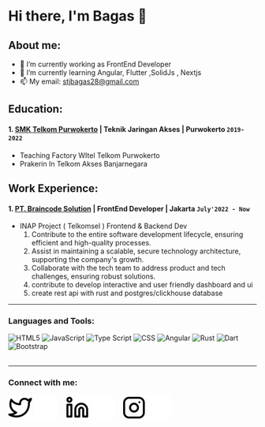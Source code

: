 # Hi there, I'm Bagas 👋
## About me:
- 🔭 I’m currently working as FrontEnd Developer
- 🌱 I’m currently learning Angular, Flutter ,SolidJs , Nextjs
- 📫 My email: stjbagas28@gmail.com

## Education:

#### 1. [SMK Telkom Purwokerto](https://smktelkom-pwt.sch.id/) | Teknik Jaringan Akses | Purwokerto `2019-2022`
   - Teaching Factory WItel Telkom Purwokerto
   - Prakerin In Telkom Akses Banjarnegara

## Work Experience:
#### 1. [PT. Braincode Solution](https://www.braincodesolution.com/services) | FrontEnd Developer | Jakarta `July'2022 - Now`
   - INAP Project ( Telkomsel ) Frontend & Backend Dev
      1.  Contribute to the entire software development lifecycle, ensuring efficient and high-quality processes.
      2.  Assist in maintaining a scalable, secure technology architecture, supporting the company's growth.
      3.  Collaborate with the tech team to address product and tech challenges, ensuring robust solutions.
      4.  contribute to develop interactive and user friendly dashboard and ui
      5.  create rest api with rust and postgres/clickhouse database
   

---

### Languages and Tools:

![HTML5](https://img.shields.io/badge/-HTML5-000000?style=flat&logo=html5)
![JavaScript](https://img.shields.io/badge/-JavaScript-000000?style=flat&logo=javascript)
![Type Script](https://img.shields.io/badge/TypeScript-007ACC?style=for-the-badge&logo=typescript&logoColor=white)
![CSS](https://img.shields.io/badge/CSS3-1572B6?style=for-the-badge&logo=css3&logoColor=white)
![Angular](https://img.shields.io/badge/Angular-DD0031?style=for-the-badge&logo=angular&logoColor=white)
![Rust](https://img.shields.io/badge/Rust-000000?style=for-the-badge&logo=rust&logoColor=white)
![Dart](https://img.shields.io/badge/Dart-0175C2?style=for-the-badge&logo=dart&logoColor=white)
![Bootstrap](https://img.shields.io/badge/Bootstrap-563D7C?style=for-the-badge&logo=bootstrap&logoColor=white)
<br />
<br />

---
### Connect with me:

[![website](./img/twitter-light.svg)](https://twitter.com/Callme_Bgs#gh-light-mode-only)
[![website](./img/twitter-dark.svg)](https://twitter.com/Callme_Bgs#gh-dark-mode-only)
&nbsp;&nbsp;
[![website](./img/linkedin-light.svg)](https://www.linkedin.com/in/bagas-setiaji-865664248/#gh-light-mode-only)
[![website](./img/linkedin-dark.svg)](https://www.linkedin.com/in/bagas-setiaji-865664248/#gh-dark-mode-only)
&nbsp;&nbsp;
[![website](./img/instagram-light.svg)](https://www.instagram.com/bagas._stj/#gh-light-mode-only)
[![website](./img/instagram-dark.svg)](https://www.instagram.com/bagas._stj/#gh-dark-mode-only)



